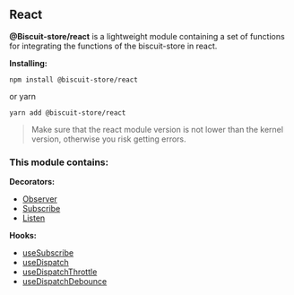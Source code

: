  ## React
 **@Biscuit-store/react** is a lightweight module containing a set of functions for integrating the functions of the biscuit-store in react.

**Installing:**
```
npm install @biscuit-store/react
```
or yarn
```
yarn add @biscuit-store/react
```

> Make sure that the react module version is not lower than the kernel version, otherwise you risk getting errors.


 ### This module contains:

 **Decorators:**
 - [Observer](/docs/react/OBSERVER.md)
 - [Subscribe](/docs/react/SUBSCRIBE.md)
 - [Listen](/docs/react/LISTEN.md)

 **Hooks:**
- [useSubscribe](/docs/react/USE_SUBSCRIBE.md)
- [useDispatch](/docs/react/USE_DiSPATCH.md)
- [useDispatchThrottle](/docs/react/USE_THROTTLE.md)
- [useDispatchDebounce](/docs/react/USE_DEBOUNCE.md)
